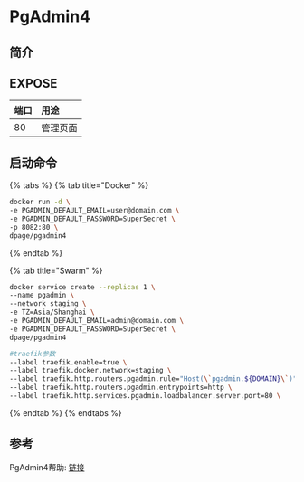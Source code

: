 # PgAdmin4

## 简介



## EXPOSE

| 端口 | 用途 |
| :--- | :--- |
| 80 | 管理页面 |



## 启动命令

{% tabs %}
{% tab title="Docker" %}
```bash
docker run -d \
-e PGADMIN_DEFAULT_EMAIL=user@domain.com \
-e PGADMIN_DEFAULT_PASSWORD=SuperSecret \
-p 8082:80 \
dpage/pgadmin4
```
{% endtab %}

{% tab title="Swarm" %}
```bash
docker service create --replicas 1 \
--name pgadmin \
--network staging \
-e TZ=Asia/Shanghai \
-e PGADMIN_DEFAULT_EMAIL=admin@domain.com \
-e PGADMIN_DEFAULT_PASSWORD=SuperSecret \
dpage/pgadmin4

#traefik参数
--label traefik.enable=true \
--label traefik.docker.network=staging \
--label traefik.http.routers.pgadmin.rule="Host(\`pgadmin.${DOMAIN}\`)" \
--label traefik.http.routers.pgadmin.entrypoints=http \
--label traefik.http.services.pgadmin.loadbalancer.server.port=80 \
```
{% endtab %}
{% endtabs %}



##  参考

PgAdmin4帮助: [链接](https://www.pgadmin.org/docs/pgadmin4/latest/container_deployment.html)

